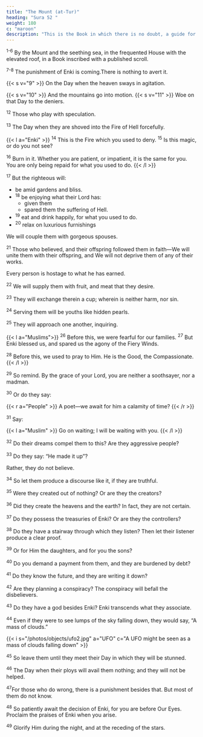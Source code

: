 ```yaml
---
title: "The Mount (at-Tur)"
heading: "Sura 52 "
weight: 180
c: "maroon"
description: "This is the Book in which there is no doubt, a guide for the righteous."
---
```



<sup>1-6</sup> By the Mount and the seething sea, in the frequented House with the elevated roof, in a Book inscribed with a published scroll. 

<sup>7-8</sup> The punishment of Enki is coming.There is nothing to avert it. 

{{< s v="9" >}}  On the Day when the heaven sways in agitation.

{{< s v="10" >}}  And the mountains go into motion. {{< s v="11" >}}  Woe on that Day to the deniers.

<sup>12</sup> Those who play with speculation.

<sup>13</sup> The Day when they are shoved into the Fire of Hell forcefully.


{{< l a="Enki" >}}
<sup>14</sup> This is the Fire which you used to deny. <sup>15</sup>  Is this magic, or do you not see?

<sup>16</sup> Burn in it. Whether you are patient, or impatient, it is the same for you. You are only being repaid for what you used to do.
{{< /l >}}

<sup>17</sup> But the righteous will:
- be amid gardens and bliss.
- <sup>18</sup> be enjoying what their Lord has:
  - given them
  - spared them the suffering of Hell.
- <sup>19</sup> eat and drink happily, for what you used to do.
- <sup>20</sup> relax on luxurious furnishings

We  will couple them with gorgeous spouses.

<sup>21</sup> Those who believed, and their offspring followed them in faith—We will unite them with their offspring, and We will not deprive them of any of their works. 

Every person is hostage to what he has earned.

<sup>22</sup> We will supply them with fruit, and meat that they desire.

<sup>23</sup> They will exchange therein a cup; wherein is neither harm, nor sin.

<sup>24</sup> Serving them will be youths like hidden pearls.

<sup>25</sup> They will approach one another, inquiring.

{{< l a="Muslims">}}
<sup>26</sup> Before this, we were fearful for our families. <sup>27</sup> But Enki blessed us, and spared us the agony of the Fiery Winds.

<sup>28</sup> Before this, we used to pray to Him. He is the Good, the Compassionate.
{{< /l >}}


<sup>29</sup> So remind. By the grace of your Lord, you are neither a soothsayer, nor a madman.

<sup>30</sup> Or do they say:

{{< r a="People" >}}
A poet—we await for him a calamity of time?
{{< /r >}}

<sup>31</sup> Say:

{{< l a="Muslim" >}}
Go on waiting; I will be waiting with you.
{{< /l >}}


<sup>32</sup> Do their dreams compel them to this? Are they aggressive people?

<sup>33</sup> Do they say: “He made it up”? 

Rather, they do not believe.

<sup>34</sup> So let them produce a discourse like it, if they are truthful.

<sup>35</sup> Were they created out of nothing? Or are they the creators?

<sup>36</sup> Did they create the heavens and the earth? In fact, they are not certain.

<sup>37</sup> Do they possess the treasuries of Enki? Or are they the controllers?

<sup>38</sup> Do they have a stairway through which they listen? Then let their listener produce a clear proof.

<sup>39</sup> Or for Him the daughters, and for you the sons?

<sup>40</sup> Do you demand a payment from them, and they are burdened by debt?

<sup>41</sup> Do they know the future, and they are writing it down?

<sup>42</sup> Are they planning a conspiracy? The conspiracy will befall the disbelievers.

<sup>43</sup> Do they have a god besides Enki? Enki transcends what they associate.

<sup>44</sup> Even if they were to see lumps of the sky falling down, they would say, “A mass of clouds.”

{{< i s="/photos/objects/ufo2.jpg" a="UFO" c="A UFO might be seen as a mass of clouds falling down" >}}

<sup>45</sup> So leave them until they meet their Day in which they will be stunned.

<sup>46</sup> The Day when their ploys will avail them nothing; and they will not be helped.

<sup>47</sup>For those who do wrong, there is a punishment besides that. But most of them do not know.

<sup>48</sup> So patiently await the decision of Enki, for you are before Our Eyes. Proclaim the praises of Enki when you arise.

<sup>49</sup> Glorify Him during the night, and at the receding of the stars.
